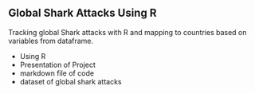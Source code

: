 ## Global Shark Attacks Using R
Tracking global Shark attacks with R and mapping to countries based on variables from dataframe.
- Using R
- Presentation of Project
- markdown file of code 
- dataset of global shark attacks
